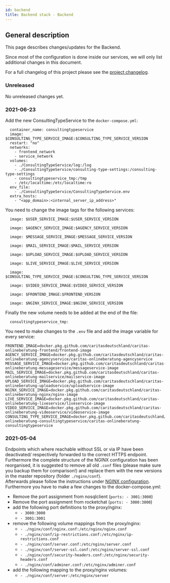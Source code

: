 ```yaml
---
id: backend
title: Backend stack - Backend
---
```


## General description

This page describes changes/updates for the Backend.

Since most of the configuration is done inside our services, we will only list additional changes in this document.

For a full changelog of this project please see the [project changelog](https://github.com/CaritasDeutschland/caritas-onlineBeratung-backend/blob/master/CHANGELOG.md).

### Unreleased

No unreleased changes yet.

### 2021-06-23

Add the new ConsultingTypeService to the `docker-compose.yml`:

```consultingtypeservice:
  container_name: consultingtypeservice
  image: $CONSULTING_TYPE_SERVICE_IMAGE:$CONSULTING_TYPE_SERVICE_VERSION
  restart: "no"
  networks:
	- frontend_network
	- service_network
  volumes:
	- ./ConsultingTypeService/log:/log
	- ./ConsultingTypeService/consulting-type-settings:/consulting-type-settings
	- consultingtypeservice_tmp:/tmp
	- /etc/localtime:/etc/localtime:ro
  env_file:
	- ./ConsultingTypeService/ConsultingTypeService.env
  extra_hosts:
	- "<app_domain>:<internal_server_ip_address>"
```

You need to change the image tags for the following services:

```userservice:
  image: $USER_SERVICE_IMAGE:$USER_SERVICE_VERSION
```
```agencyservice:
  image: $AGENCY_SERVICE_IMAGE:$AGENCY_SERVICE_VERSION
```
```messageservice:
  image: $MESSAGE_SERVICE_IMAGE:$MESSAGE_SERVICE_VERSION
```
```mailservice:
  image: $MAIL_SERVICE_IMAGE:$MAIL_SERVICE_VERSION
```
```uploadservice:
  image: $UPLOAD_SERVICE_IMAGE:$UPLOAD_SERVICE_VERSION
```
```liveservice:
  image: $LIVE_SERVICE_IMAGE:$LIVE_SERVICE_VERSION
```
```consultingtypeservice:
  image: $CONSULTING_TYPE_SERVICE_IMAGE:$CONSULTING_TYPE_SERVICE_VERSION
```
```videoservice:
  image: $VIDEO_SERVICE_IMAGE:$VIDEO_SERVICE_VERSION
```
```frontend:
  image: $FRONTEND_IMAGE:$FRONTEND_VERSION
```
```proxy:
  image: $NGINX_SERVICE_IMAGE:$NGINX_SERVICE_VERSION
```

Finally the new volume needs to be added at the end of the file:
```volumes:
  consultingtypeservice_tmp:
```

You need to make changes to the `.env` file and add the image variable for every service:

```USER_SERVICE_IMAGE=docker.pkg.github.com/caritasdeutschland/caritas-onlineberatung-userservice/caritas-onlineberatung-userservice
FRONTEND_IMAGE=docker.pkg.github.com/caritasdeutschland/caritas-onlineberatung-frontend/frontend-image
AGENCY_SERVICE_IMAGE=docker.pkg.github.com/caritasdeutschland/caritas-onlineberatung-agencyservice/caritas-onlineberatung-agencyservice
MESSAGE_SERVICE_IMAGE=docker.pkg.github.com/caritasdeutschland/caritas-onlineberatung-messageservice/messageservice-image
MAIL_SERVICE_IMAGE=docker.pkg.github.com/caritasdeutschland/caritas-onlineberatung-mailservice/mailservice-image
UPLOAD_SERVICE_IMAGE=docker.pkg.github.com/caritasdeutschland/caritas-onlineberatung-uploadservice/uploadservice-image
NGINX_SERVICE_IMAGE=docker.pkg.github.com/caritasdeutschland/caritas-onlineberatung-nginx/nginx-image
LIVE_SERVICE_IMAGE=docker.pkg.github.com/caritasdeutschland/caritas-onlineberatung-liveservice/liveservice-image
VIDEO_SERVICE_IMAGE=docker.pkg.github.com/caritasdeutschland/caritas-onlineberatung-videoservice/videoservice-image
CONSULTING_TYPE_SERVICE_IMAGE=docker.pkg.github.com/caritasdeutschland/caritas-onlineberatung-consultingtypeservice/caritas-onlineberatung-consultingtypeservice
```

### 2021-05-04

Endpoints which where reachable without SSL or via IP have been deactivated/ respectively forwarded to the correct HTTPS endpoint.
Furthermore the complete structure of the NGINX configuration has been reorganised, it is suggested to remove all old `.conf` files (please make sure you backup them for comparison!) and replace them with the new versions in the master repository (folder `./nginx/conf`). \
Afterwards please follow the instructions under [NGINX configuration](../backend/nginx.md). \
Furthermore you have to make a few changes to the docker-compose.yml:
- Remove the port assignment from nosqlclient (`ports: - 3001:3000`)
- Remove the port assignment from rocketchat (`ports: - 3000:3000`)
- add the following port definitions to the proxy/nginx:
  - `- 3000:3000`
  - `- 3001:3001`
- remove the following volume mappings from the proxy/nginx:
  - `- ./nginx/conf/nginx.conf:/etc/nginx/nginx.conf`
  - `- ./nginx/conf/ip-restrictions.conf:/etc/nginx/ip-restrictions.conf`
  - `- ./nginx/conf/server.conf:/etc/nginx/server.conf`
  - `- ./nginx/conf/server-ssl.conf:/etc/nginx/server-ssl.conf`
  - `- ./nginx/conf/security-headers.conf:/etc/nginx/security-headers.conf`
  - `- ./nginx/conf/adminer.conf:/etc/nginx/adminer.conf`
- add the following mapping to the proxy/nginx volumes:
  - `- ./nginx/conf/server:/etc/nginx/server`
